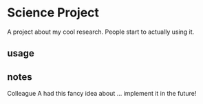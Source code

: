 # Science Project
A project about my cool research.
People start to actually using it.
## usage

## notes
Colleague A had this fancy idea about ... implement it in the future!
